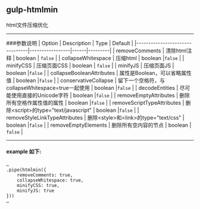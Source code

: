 ## gulp-htmlmin
html文件压缩优化
***
###参数说明
| Option                         | Description     | Type | Default |
|--------------------------------|-----------------|------|---------|
| removeComments | 清除html注释 | boolean | `false` |
| collapseWhitespace | 压缩html | boolean |`false` |
| minifyCSS | 压缩页面CSS | boolean | `false` |
| minifyJS | 压缩页面JS | boolean |`false` |
| collapseBooleanAttributes | 属性是Boolean，可以省略属性值 | boolean |`false` |
| conservativeCollapse | 留下一个空格符，与collapseWhitespace=true一起使用 | boolean |`false` |
| decodeEntities | 尽可能使用直接的Unicode字符 | boolean |`false` |
| removeEmptyAttributes | 删除所有空格作属性值的属性 | boolean |`false` |
| removeScriptTypeAttributes | 删除\<script\>的type=\"text/javascript\" | boolean |`false` |
| removeStyleLinkTypeAttributes | 删除\<style\>和\<link\>的type=\"text/css\" | boolean |`false` |
| removeEmptyElements | 删除所有空内容的节点 | boolean | `false` |
***
#### example 如下:
```
…
.pipe(htmlmin({
    removeComments: true,
    collapseWhitespace: true,                     
    minifyCSS: true,                                        
    minifyJS: true                                         
}))  
…
```